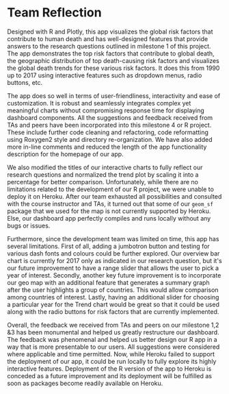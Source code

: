 # Team Reflection

Designed with R and Plotly, this app visualizes the global risk factors that contribute to human death and has well-designed features that provide answers to the research questions outlined in milestone 1 of this project. The app demonstrates the top risk factors that contribute to global death, the geographic distribution of top death-causing risk factors and visualizes the global death trends for these various risk factors. It does this from 1990 up to 2017 using interactive features such as dropdown menus, radio buttons, etc.

The app does so well in terms of user-friendliness, interactivity and ease of customization. It is robust and seamlessly integrates complex yet meaningful charts without compromising response time for displaying dashboard components. 
All the suggestions and feedback received from TAs and peers have been incorporated into this milestone 4 or R project. These include further code cleaning and refactoring, code reformatting using Roxygen2 style and directory re-organization. We have also added more in-line comments and reduced the length of the app functionality description for the homepage of our app. 

We also modified the titles of our interactive charts to fully reflect our research questions and normalized the trend plot by scaling it into a percentage for better comparison.
Unfortunately, while there are no limitations related to the development of our R project, we were unable to deploy it on Heroku. After our team exhausted all possibilities and consulted with the course instructor and TAs, it turned out that some of our `geom_sf` package that we used for the map is not currently supported by Heroku. Else, our dashboard app perfectly compiles and runs locally without any bugs or issues.

Furthermore, since the development team was limited on time, this app has several limitations. First of all, adding a jumbotron button and testing for various dash fonts and colours could be further explored. Our overview bar chart is currently for 2017 only as indicated in our research question, but it's our future improvement to have a range slider that allows the user to pick a year of interest.
Secondly, another key future improvement is to incorporate our geo map with an additional feature that generates a summary graph after the user highlights a group of countries. This would allow comparison among countries of interest. Lastly, having an additional slider for choosing a particular year for the Trend chart would be great so that it could be used along with the radio buttons for risk factors that are currently implemented.

Overall, the feedback we received from TAs and peers on our milestone 1,2 &3 has been monumental and helped us greatly restructure our dashboard. The feedback was phenomenal and helped us better design our R app in a way that is more presentable to our users. All suggestions were considered where applicable and time permitted. Now, while Heroku failed to support the deployment of our app, it could be run locally to fully explore its highly interactive features. Deployment of the R version of the app to Heroku is conceded as a future improvement and its deployment will be fulfilled as soon as packages become readily available on Heroku. 
